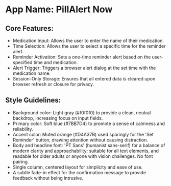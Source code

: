 # **App Name**: PillAlert Now

## Core Features:

- Medication Input: Allows the user to enter the name of their medication.
- Time Selection: Allows the user to select a specific time for the reminder alert.
- Reminder Activation: Sets a one-time reminder alert based on the user-specified time and medication.
- Alert Trigger: Triggers a browser alert dialog at the set time with the medication name.
- Session-Only Storage: Ensures that all entered data is cleared upon browser refresh or closure for privacy.

## Style Guidelines:

- Background color: Light gray (#f0f0f0) to provide a clean, neutral backdrop, increasing focus on input fields.
- Primary color: Soft blue (#7BB7D4) to promote a sense of calmness and reliability.
- Accent color: Muted orange (#D4A37B) used sparingly for the 'Set Reminder' button, drawing attention without causing distraction.
- Body and headline font: 'PT Sans' (humanist sans-serif) for a balance of modern clarity and approachability; suitable for all text elements, and readable for older adults or anyone with vision challenges. No font pairing.
- Single column, centered layout for simplicity and ease of use.
- A subtle fade-in effect for the confirmation message to provide feedback without being intrusive.